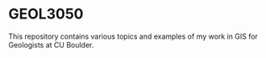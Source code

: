 # GEOL3050
This repository contains various topics and examples of my work in GIS for Geologists at CU Boulder.

